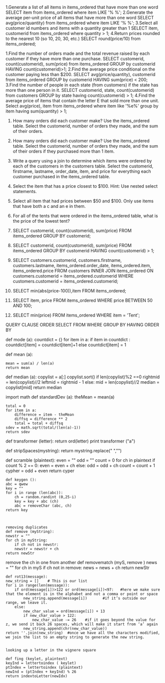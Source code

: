 1.Generate a list of all items in items_ordered that have more than one word
SELECT item from items_ordered where item LIKE '% %';
2.Generate the average per-unit price of all items that have more than one word
SELECT avg(price/quantity) from items_ordered where item LIKE '% %';
3.Select all customer id numbers and items with a quantity greater than 1
SELECT item, customerid from items_ordered where quantity > 1;
4.Return prices rounded to the nearest 10 (so 10, 20, 30, etc.)
SELECT round(price/10) from items_ordered;

1.Find the number of orders made and the total revenue raised by each customer if they have more than one purchase.
SELECT customerid, count(customerid), sum(price) from items_ordered GROUP by customerid HAVING count(customerid)>1;
2.Find the average price conditional on the customer paying less than $200.
SELECT avg(price/quantity), customerid from items_ordered GROUP by customerid HAVING sum(price) < 200;
3.Find the number of people in each state (from customers) if the state has more than one person in it.
SELECT customerid, state, count(customerid) from customers GROUP by state having count(customerid) > 1;
4.Find the average price of items that contain the letter E that sold more than one unit.
Select avg(price), item from items_ordered where item like '%e%' group by item having sum(quantity) > 1;

1)	How many orders did each customer make? Use the items_ordered table. Select the customerid, number of orders they made, and the sum of their orders.

2)	How many orders did each customer make? Use the items_ordered table. Select the customerid, number of orders they made, and the sum of their orders if they purchased more than 1 item.

3)	Write a query using a join to determine which items were ordered by each of the customers in the customers table. Select the customerid, firstname, lastname, order_date, item, and price for everything each customer purchased in the items_ordered table.

4)	Select the item that has a price closest to $100. Hint: Use nested select statements. 

5)	Select all item that had prices between $50 and $100. Only use items that have both a c and an e in them. 

6)	For all of the tents that were ordered in the items_ordered table, what is the price of the lowest tent?


1)	SELECT customerid, count(customerid), sum(price)
FROM items_ordered
GROUP BY customerid;

2)	SELECT customerid, count(customerid), sum(price)
FROM items_ordered
GROUP BY customerid
HAVING count(customerid) > 1;

3)	SELECT customers.customerid, customers.firstname, customers.lastname,
items_ordered.order_date, items_ordered.item, items_ordered.price
FROM customers INNER JOIN items_ordered ON customers.customerid = items_ordered.customerid
WHERE customers.customerid = items_ordered.customerid;

4)	SELECT min(abs(price-100)),item FROM items_ordered;

5)	SELECT item, price FROM items_ordered WHERE price BETWEEN 50 AND 100;

6)	SELECT min(price) FROM items_ordered WHERE item = 'Tent';



QUERY CLAUSE ORDER
SELECT
FROM
WHERE
GROUP BY
HAVING
ORDER BY


def mode (a):
countdict = {}
for item in a:
if item in countdict :
countdict[item] = countdict[item]+1
else
countdict[item] = 1





def mean (a):
  
    mean = sum(a) / len(a)
    return mean

def median (a):
    copylist = a[:]
    copylist.sort()
    if len(copylist)%2 ==0
        rightmid = len(copylist)//2
        leftmid = rightmid - 1
    else:
        mid = len(copylist)//2
        median = copylist[mid]
    return median


import math
def standardDev (a):
    theMean = mean(a)

    total = 0
    for item in a:
        difference = item - theMean
        diffsq = difference ** 2
        total = total + diffsq
    sdev = math.sqrt(total/(len(a)-1))
    return sdev


























def transformer (letter):
    return ord(letter)
print transformer ("a")


def stripSpaces(mystring):
    return mystring.replace(" ","")
    
    
    
    
def scramble (plaintext):
    even = ""
    odd = ""
    count = 0
    for ch in plaintext
        if count % 2 == 0:
            even = even + ch
        else:
            odd = odd + ch
        count = count + 1
    cypher = odd + even
    return cyper
    
    
    def keygen ():
    abc = qwew
    key = ""
    for i in range (len(abc)):
        ch = random.randint (0,25-i)
        key = key + abc (ch)
        abc = removeChar (abc, ch)
    return key
    
    
    
    removing duplicates
    def remove (myString):
    newstr = ""
    for ch in myString:
        if ch not in newstr:
        newstr = newstr + ch
    return newStr

remove the ch in one from another
def removematch (myS, remove )
news = ""
for ch in myS
    if ch not in remove:
        news = news + ch
return newStr
    
    
    
    def rot13(message):
    new_string = []    # This is our list
    for i in range(len(message)):
        if ord(message[i])>122 or ord(message[i])<97:   #here we make sure that the element is in the alphabet and not a comma or point or space
            new_string.append(message[i])		#if it’s outside our range, we leave it.
        else:
            new_char_value = ord(message[i]) + 13
            if new_char_value > 122:
                new_char_value -= 26	#if it goes beyond the value for z, we send it back 26 spaces, which will make it start from ‘a’ again
            new_string.append(chr(new_char_value))
    return ''.join(new_string)	#once we have all the characters modified, we join the list to an empty string to generate the new string.

    
    looking up a letter in the vignere square
    
    def fing (keylet, plaintext)
    keyInd = lettertoindex ( keylet)
    ptIndex = lettertoindex (plaintext)
    newInd = (ptIndex + keyInd) % 26
    return indextoLetter(newIdx)
    
    
    
    
    
    
    
    
